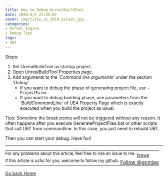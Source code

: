 ```yaml
---
title: How to Debug UnrealBuildTool
date: 2020/4/5 21:43:02
cover: img/title_vs_2019_splash.jpg
categories:
- Unreal Engine
- Debug Tips
tags:
- UE4
---
```


Steps:
1. Set UnrealBuildTool as startup project.
2. Open UnrealBuildTool Properties page.
3. Add arguments to the *'Command line arguments'* under the section *'Debug'*
   + If you want to debug the phase of generating project file, use `-ProjectFiles`
   + If you want to debug building phase, use parameters from the *'BuildCommandLine'* of UE4 Property Page which is exactly executed when you build the project as usual.

Tips: Sometime the break points will not be triggered without any reason. It often happens after you execute GenerateProjectFiles.bat or other scripts that call UBT from commandline. In this case, you just need to rebuild UBT.

Then you can start your debug. Have fun!

------
<table style="text-align:left">
  <tr>
    <td style="border:none;padding: 0px;">
        <sup>For any problems about this article, feel free to rise an issue to me.</sup>
        <!-- Place this tag in your head or just before your close body tag. -->
        <script async defer src="https://buttons.github.io/buttons.js"></script>
        <!-- Place this tag where you want the button to render. -->
        <a class="github-button" href="https://github.com/gcmiao/gcmiao.github.io/issues" data-icon="octicon-issue-opened" aria-label="Issue gcmiao/gcmiao.github.io on GitHub">Issue</a>
    </td>
  </tr>
  <tr>
    <td style="border:none;padding: 0px;">
        <sup>If this article is usful for you, welcome to follow my github.</sup>
        <!-- Place this tag where you want the button to render. -->
        <a class="github-button" href="https://github.com/gcmiao" aria-label="Follow @gcmiao on GitHub">Follow @gcmiao</a>
    </td>
  </tr>
</table>

[Go back Home](/)